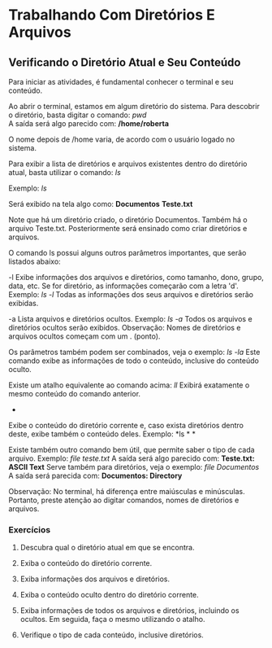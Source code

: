 ﻿# Trabalhando Com Diretórios E Arquivos

## Verificando o Diretório Atual e Seu Conteúdo

Para iniciar as atividades, é fundamental conhecer o terminal e seu conteúdo.

Ao abrir o terminal, estamos em algum diretório do sistema. Para descobrir o diretório, basta digitar o comando:
*pwd*	
A saída será algo parecido com:
**/home/roberta**

O nome depois de /home varia, de acordo com o usuário logado no sistema.

Para exibir a lista de diretórios e arquivos existentes dentro do diretório atual, basta utilizar o comando:
*ls*

Exemplo:
*ls*

Será exibido na tela algo como:
**Documentos**
**Teste.txt**

Note que há um diretório criado, o diretório Documentos. Também há o
arquivo Teste.txt. Posteriormente será ensinado como criar diretórios e arquivos.

O comando ls possui alguns outros parâmetros importantes, que serão listados abaixo:

-l
Exibe informações dos arquivos e diretórios, como tamanho, dono, grupo, data, etc.
Se for diretório, as informações começarão com a letra 'd'.
Exemplo:
*ls -l*
Todas as informações dos seus arquivos e diretórios serão exibidas.

-a
Lista arquivos e diretórios ocultos.
Exemplo:
*ls -a*
Todos os arquivos e diretórios ocultos serão exibidos.
Observação: Nomes de diretórios e arquivos ocultos começam com um
.
(ponto).

Os parâmetros também podem ser combinados, veja o exemplo:
*ls -la*
Este comando exibe as informações de todo o conteúdo, inclusive do conteúdo oculto.

Existe um atalho equivalente ao comando acima:
*ll*
Exibirá exatamente o mesmo conteúdo do comando anterior.

*
Exibe o conteúdo do diretório corrente e, caso exista diretórios dentro deste, exibe também o conteúdo deles.
Exemplo:
*ls * *

Existe também outro comando bem útil, que permite saber o tipo de cada arquivo.
Exemplo:
*file teste.txt*
A saída será algo parecido com:
**Teste.txt: ASCII Text**
Serve também para diretórios, veja o exemplo:
*file Documentos*
A saída será parecida com:
**Documentos: Directory**

Observação: No terminal, há diferença entre maiúsculas e minúsculas. Portanto, preste atenção ao digitar comandos, nomes de diretórios e arquivos.

### Exercícios

1. Descubra qual o diretório atual em que se encontra.

2. Exiba o conteúdo do diretório corrente.

3. Exiba informações dos arquivos e diretórios.

4. Exiba o conteúdo oculto dentro do diretório corrente.

5. Exiba informações de todos os arquivos e diretórios, incluindo os ocultos. Em seguida, faça o mesmo utilizando o atalho.

6. Verifique o tipo de cada conteúdo, inclusive diretórios.